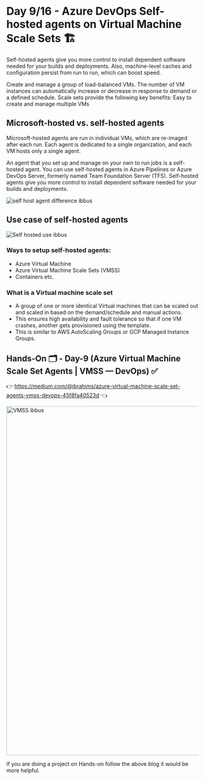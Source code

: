 # Day 9/16 - Azure DevOps Self-hosted agents on Virtual Machine Scale Sets 🏗

Self-hosted agents give you more control to install dependent software needed for your builds and deployments. Also, machine-level caches and configuration persist from run to run, which can boost speed.

Create and manage a group of load-balanced VMs. The number of VM instances can automatically increase or decrease in response to demand or a defined schedule. Scale sets provide the following key benefits: Easy to create and manage multiple VMs

## Microsoft-hosted vs. self-hosted agents

Microsoft-hosted agents are run in individual VMs, which are re-imaged after each run. Each agent is dedicated to a single organization, and each VM hosts only a single agent. 

An agent that you set up and manage on your own to run jobs is a self-hosted agent. You can use self-hosted agents in Azure Pipelines or Azure DevOps Server, formerly named Team Foundation Server (TFS). Self-hosted agents give you more control to install dependent software needed for your builds and deployments.

![self host agent difference ibbus](https://github.com/Ibrahimsi/Test-Azure/assets/41462796/67b3870a-06fe-40ec-834d-bdfed262516b)

## Use case of self-hosted agents

![Self hosted use ibbus](https://github.com/Ibrahimsi/Test-Azure/assets/41462796/6414b5d5-ddae-432d-a32f-7f71b6755352)

### Ways to setup self-hosted agents: 
- Azure Virtual Machine
- Azure Virtual Machine Scale Sets (VMSS)
- Containers etc.
  
### What is a Virtual machine scale set
- A group of one or more identical Virtual machines that can be scaled out and scaled in based on the demand/schedule and manual actions.
- This ensures high availability and fault tolerance so that if one VM crashes, another gets provisioned using the template.
- This is similar to AWS AutoScaling Groups or GCP Managed Instance Groups.

## Hands-On 🗂️ - Day-9 (Azure Virtual Machine Scale Set Agents | VMSS — DevOps)  ✅

👉 https://medium.com/@ibrahims/azure-virtual-machine-scale-set-agents-vmss-devops-45f8fa40523d 👈

<img width="913" alt="VMSS ibbus" src="https://github.com/Ibrahimsi/Test-Azure/assets/41462796/e152a169-7995-4636-8bce-458190637b81">

If you are doing a project on Hands-on follow the above blog it would be more helpful.
  

